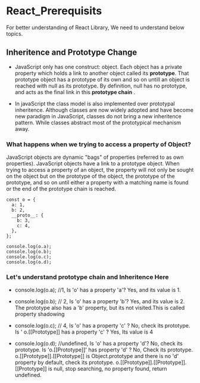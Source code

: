 # React_Prerequisits

For better understanding of React Library, We need to understand below topics.

## Inheritence and Prototype Change

- JavaScript only has one construct: object. Each object has a private property which holds a link to another object called its **prototype**. That prototype object has a prototype of its own and so on untill an object is reached with null as its prototype. By definition, null has no prototype, and acts as the final link in this **prototype chain** .

- In javaScript the class model is also implemented over prototypal inheritence. Although classes are now widely adopted and have become new paradigm in JavaScript, classes do not bring a new inheritence pattern. While classes abstract most of the prototypical mechanism away.

### What happens when we trying to access a property of Object?

JavaScript objects are dynamic "bags" of properties (referred to as own properties). JavaScript objects have a link to a prototype object.
When trying to access a property of an object, the property will not only be sought on the object but on the prototype of the object, the prototype of the prototype, and so on until either a property with a matching name is found or the end of the prototype chain is reached.

```
const o = {
  a: 1,
  b: 2,
  __proto__: {
    b: 3,
    c: 4,
  },
};

console.log(o.a);
console.log(o.b);
console.log(o.c);
console.log(o.d);

```

### Let's understand prototype chain and Inheritence Here

- console.log(o.a); //1, Is 'o' has a property 'a'? Yes, and its value is 1.

- console.log(o.b); // 2, Is 'o' has a property 'b'? Yes, and its value is 2. The prototype also has a 'b' property, but its not visited.This is called property shadowing

- console.log(o.c); // 4, Is 'o' has a property 'c' ? No, check its prototype. Is ' o.[[Prototype]] has a property 'c' ? Yes, Its value is 4

- console.log(o.d); //undefined, Is 'o' has a property 'd'? No, check its prototype. Is 'o.[[Prototype]]' has property 'd' ? No, Check its prototype. o.[[Prototype]].[[Prototype]] is Object.prototype and there is no 'd' property by default, check its prototype.
  o.[[Prototype]].[[Prototype]].[[Prototype]] is null, stop searching, no property found, return undefined.
